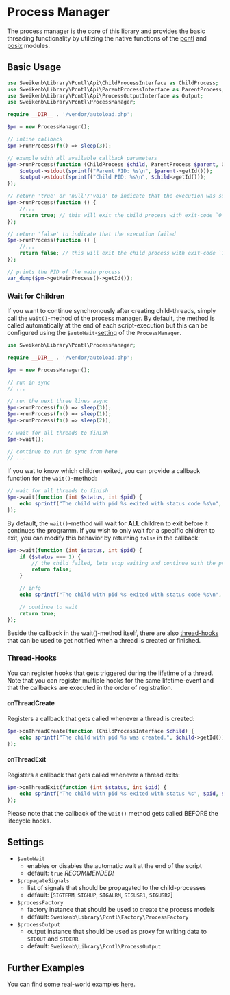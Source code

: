 # Process Manager

The process manager is the core of this library and provides the basic threading functionality by utilizing the native
functions of the [pcntl](https://www.php.net/pcntl) and [posix](https://www.php.net/posix) modules.

## Basic Usage

```php
use Sweikenb\Library\Pcntl\Api\ChildProcessInterface as ChildProcess;
use Sweikenb\Library\Pcntl\Api\ParentProcessInterface as ParentProcess;
use Sweikenb\Library\Pcntl\Api\ProcessOutputInterface as Output;
use Sweikenb\Library\Pcntl\ProcessManager;

require __DIR__ . '/vendor/autoload.php';

$pm = new ProcessManager();

// inline callback
$pm->runProcess(fn() => sleep(3));

// example with all available callback parameters
$pm->runProcess(function (ChildProcess $child, ParentProcess $parent, Output $output) {
    $output->stdout(sprintf("Parent PID: %s\n", $parent->getId()));
    $output->stdout(sprintf("Child PID: %s\n", $child->getId()));
});

// return 'true' or 'null'/'void' to indicate that the execution was successful
$pm->runProcess(function () {
    //...
    return true; // this will exit the child process with exit-code `0`
});

// return 'false' to indicate that the execution failed
$pm->runProcess(function () {
    //...
    return false; // this will exit the child process with exit-code `1`
});

// prints the PID of the main process
var_dump($pm->getMainProcess()->getId());
```

### Wait for Children

If you want to continue synchronously after creating child-threads, simply call the `wait()`-method of the process
manager. By default, the method is called automatically at the end of each script-execution but this can be configured
using the `$autoWait`-[setting](#settings) of the `ProcessManager`.

```php
use Sweikenb\Library\Pcntl\ProcessManager;

require __DIR__ . '/vendor/autoload.php';

$pm = new ProcessManager();

// run in sync
// ...

// run the next three lines async
$pm->runProcess(fn() => sleep(3));
$pm->runProcess(fn() => sleep(1));
$pm->runProcess(fn() => sleep(2));

// wait for all threads to finish
$pm->wait();

// continue to run in sync from here
// ...
```

If you wat to know which children exited, you can provide a callback function for the `wait()`-method:

```php
// wait for all threads to finish
$pm->wait(function (int $status, int $pid) {
    echo sprintf("The child with pid %s exited with status code %s\n", $pid, $status);
});
```

By default, the `wait()`-method will wait for **ALL** children to exit before it continues the programm. If you wish to
only wait for a specific children to exit, you can modify this behavior by returning `false` in the callback:

```php
$pm->wait(function (int $status, int $pid) {
    if ($status === 1) {
        // the child failed, lets stop waiting and continue with the programm-flow
        return false;
    }

    // info
    echo sprintf("The child with pid %s exited with status code %s\n", $pid, $status);

    // continue to wait
    return true;
});
```

Beside the callback in the wait()-method itself, there are also [thread-hooks](#thread-hooks) that can be used to get
notified when a
thread is created or finished.

### Thread-Hooks

You can register hooks that gets triggered during the lifetime of a thread. Note that you can register multiple hooks
for the same lifetime-event and that the callbacks are executed in the order of registration.

#### onThreadCreate

Registers a callback that gets called whenever a thread is created:

```php
$pm->onThreadCreate(function (ChildProcessInterface $child) {
    echo sprintf("The child with pid %s was created.", $child->getId());
});
```

#### onThreadExit

Registers a callback that gets called whenever a thread exits:

```php
$pm->onThreadExit(function (int $status, int $pid) {
    echo sprintf("The child with pid %s exited with status %s", $pid, $status);
});
```

Please note that the callback of the `wait()` method gets called BEFORE the lifecycle hooks.

## Settings

- `$autoWait`
    - enables or disables the automatic wait at the end of the script
    - default: `true` _RECOMMENDED!_
- `$propagateSignals`
    - list of signals that should be propagated to the child-processes
    - default: [`SIGTERM`, `SIGHUP`, `SIGALRM`, `SIGUSR1`, `SIGUSR2`]
- `$processFactory`
    - factory instance that should be used to create the process models
    - default: `Sweikenb\Library\Pcntl\Factory\ProcessFactory`
- `$processOutput`
    - output instance that should be used as proxy for writing data to `STDOUT` and `STDERR`
    - default: `Sweikenb\Library\Pcntl\ProcessOutput`

## Further Examples

You can find some real-world examples [here](../examples/async-workloads.md).
